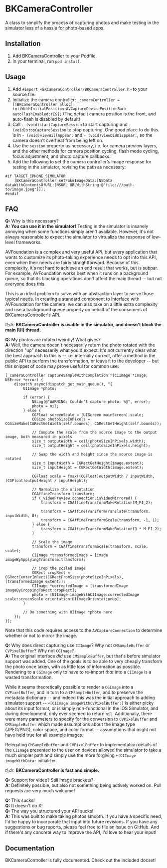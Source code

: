 # BKCameraController

A class to simplify the process of capturing photos and make testing in the simulator less of a hassle for photo-based apps.

## Installation

1. Add BKCameraController to your Podfile.
2. In your terminal, run `pod install`.

## Usage


1. Add `#import <BKCameraController/BKCameraController.h>` to your source file.
2. Initialize the camera controller: `_cameraController = [[BKCameraController alloc] initWithInitialPosition:AVCaptureDevicePositionBack autoFlashEnabled:YES];` (The default camera position is the front, and auto-flash is disabled by default)
3. Call `- (void)startCaptureSession` to start capturing and `- (void)stopCaptureSession` to stop capturing. One good place to do this is in `- (void)viewWillAppear:` and `- (void)viewDidDisppear:`, so the camera doesn't overheat from being left on.
4. Use the `session` property as necessary, i.e. for camera preview layers, and the other methods for camera position cycling, flash mode cycling, focus adjustment, and photo capture callbacks.
5. Add the following to set the camera controller's image response for testing in the simulator, revising the path as necessary: 
```objc
#if TARGET_IPHONE_SIMULATOR
    [BKCameraController setFakeImageData:[NSData dataWithContentsOfURL:[NSURL URLWithString:@"file:///path-to/image.jpeg"]]];
#endif
```

## FAQ

**Q:** Why is this necessary?  
**A:** **You can use it in the simulator!** Testing in the simulator is insanely annoying when some functions simply aren't available. However, it's not always reasonable to expect the simulator to virtualize the response of low-level frameworks.

AVFoundation is a complex and very useful API, but every application that wants to customize its photo-taking experience needs to opt into this API, even when their needs are fairly straightforward. Because of this complexity, it's not hard to achieve an end result that works, but is subpar. For example, AVFoundation works best when it runs on a background queue, so that its blocking operations don't affect the main thread -- but not everyone does this.

This is an ideal problem to solve with an abstraction layer to serve those typical needs. In creating a standard component to interface with AVFoundation for the camera, we can also take on a little extra complexity and use a background queue properly on behalf of the consumers of BKCameraController's API.

*tl;dr:* __BKCameraController is usable in the simulator, and doesn't block the main (UI) thread.__

**Q:** My photos are rotated weirdly! What gives?  
**A:** Well, the camera doesn't necessarily return the photo rotated with the direction "up" necessarily what you'd expect. It's not currently clear what the best approach to this is -- i.e. internally correct, offer a method in the public API to perform the transformation, or leave it to the developer -- but this snippet of code may prove useful for common use:

```objc
[_cameraController captureSampleWithCompletion:^(CIImage *image, NSError *error) {
    dispatch_async(dispatch_get_main_queue(), ^{
        UIImage *photo;

        if (error) {
            NSLog(@"WARNING: Couldn't capture photo: %@", error);
            photo = nil;
        } else {
            CGFloat screenScale = [UIScreen mainScreen].scale;
            CGSize photoSizeInPixels = CGSizeMake(CGRectGetWidth(self.bounds), CGRectGetHeight(self.bounds));

            // Compute the scale from the source image to the output image, both measured in pixels
            size_t outputWidth = ceil(photoSizeInPixels.width);
            size_t outputHeight = ceil(photoSizeInPixels.height);

            // Swap the width and height since the source image is rotated
            size_t inputWidth = CGRectGetHeight(image.extent);
            size_t inputHeight = CGRectGetWidth(image.extent);

            CGFloat scale = fmax((CGFloat)outputWidth / inputWidth, (CGFloat)outputHeight / inputHeight);

            // Normalize the orientation
            CGAffineTransform transform;
            if (_videoPreview.connection.isVideoMirrored) {
                transform = CGAffineTransformMakeRotation(M_PI_2);

                transform = CGAffineTransformTranslate(transform, inputWidth, 0);
                transform = CGAffineTransformScale(transform, -1, 1);
            } else {
                transform = CGAffineTransformMakeRotation(3 * M_PI_2);
            }

            // Scale the image
            transform = CGAffineTransformScale(transform, scale, scale);
            CIImage *transformedImage = [image imageByApplyingTransform:transform];

            // Crop the scaled image
            CGRect cropRect = CGRectCenterInRect(CGRectFromSize(photoSizeInPixels), [transformedImage extent]);
            CIImage *correctedImage = [transformedImage imageByCroppingToRect:cropRect];
            photo = [UIImage imageWithCIImage:correctedImage scale:screenScale orientation:UIImageOrientationUp];
        }

        // Do something with UIImage *photo here
    });
}];
```

Note that this code requires access to the `AVCaptureConnection` to determine whether or not to mirror the image.

**Q:** Why does direct capturing use `CIImage`? Why not `CMSampleBuffer` or `CVPixelBuffer`? Why not `CGImage`?  
**A:** The original interface *did* use `CMSampleBuffer`, but that's before simulator support was added. One of the goals is to be able to very cheaply transform the photo once taken, with as little loss of information as possible. Rendering to a `CGImage` only to have to re-import *that* into a `CIImage` is a wasted transformation.

While it seems theoretically possible to render a `CGImage` into a `CVPixelBuffer`, and in turn to a `CMSampleBuffer`, and to preserve the metadata dictionary -- and indeed this was the initial approach to adding simulator support --  `+[CIImage imageWithCVPixelBuffer:]` is either picky about its input format, or is simply non-functional in the iOS Simulator, and during development, only ever seemed to return `nil`. Additionally, there were many parameters to specify for the conversion to `CVPixelBuffer` and `CMSampleBuffer` which made assumptions about the image type (JPEG/PNG), color space, and color format -- assumptions that might not have held true for all example images.

Relegating `CMSampleBuffer` and `CVPixelBuffer` to implementation details of the `CIImage` presented to the user on devices allowed the simulator to take a much simpler path and simply use the more forgiving `+[CIImage imageWithData:` initializer.

*tl;dr:* __BKCameraController is fast and simple.__

**Q:** Support for video? Still Image brackets?  
**A:** Definitely possible, but also not something being actively worked on. Pull requests are very much welcome!

**Q:** This sucks!  
**Q:** It doesn't do X!  
**Q:** The way you structured your API sucks!  
**A:** This was built to make taking photos smooth. If you have a specific need, I'd be happy to incorporate that input into future revisions. If you have any suggestions or bug reports, please feel free to file an issue on GitHub. And if there's any concrete way to improve the API, I'd love to hear your input!

## Documentation

BKCameraController is fully documented. Check out the included docset!
